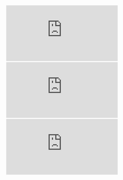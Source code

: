 







![alt text](https://github.com/bhassan6621/qcfirst/blob/main/QCFirst_UI-UX/Desktop_UI_UX.pdf)
![alt text](https://github.com/bhassan6621/qcfirst/blob/main/QCFirst_UI-UX/Tablet_UI:UX.pdf)
![alt text](https://github.com/bhassan6621/qcfirst/blob/main/QCFirst_UI-UX/Mobile_UI_UX.pdf)
